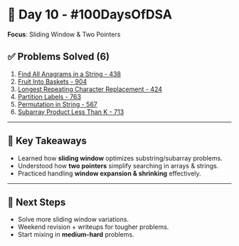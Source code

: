 # 🚀 Day 10 - #100DaysOfDSA  

**Focus**: Sliding Window & Two Pointers  

## ✅ Problems Solved (6)
1. [Find All Anagrams in a String - 438](https://leetcode.com/problems/find-all-anagrams-in-a-string/)  
2. [Fruit Into Baskets - 904](https://leetcode.com/problems/fruit-into-baskets/)  
3. [Longest Repeating Character Replacement - 424](https://leetcode.com/problems/longest-repeating-character-replacement/)  
4. [Partition Labels - 763](https://leetcode.com/problems/partition-labels/)  
5. [Permutation in String - 567](https://leetcode.com/problems/permutation-in-string/)  
6. [Subarray Product Less Than K - 713](https://leetcode.com/problems/subarray-product-less-than-k/)  

---

## 🎯 Key Takeaways
- Learned how **sliding window** optimizes substring/subarray problems.  
- Understood how **two pointers** simplify searching in arrays & strings.  
- Practiced handling **window expansion & shrinking** effectively.  

---

## 📌 Next Steps
- Solve more sliding window variations.  
- Weekend revision + writeups for tougher problems.  
- Start mixing in **medium-hard** problems.  
